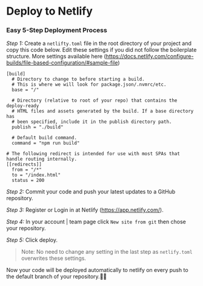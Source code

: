 # Deploy to Netlify

### Easy 5-Step Deployment Process

_Step 1:_ Create a `netlifty.toml` file in the root directory of your project and copy this code below. Edit these settings if you did not follow the boilerplate structure. More settings available here (https://docs.netlify.com/configure-builds/file-based-configuration/#sample-file)

```
[build]
  # Directory to change to before starting a build.
  # This is where we will look for package.json/.nvmrc/etc.
  base = "/"

  # Directory (relative to root of your repo) that contains the deploy-ready
  # HTML files and assets generated by the build. If a base directory has
  # been specified, include it in the publish directory path.
  publish = "./build"

  # Default build command.
  command = "npm run build"

# The following redirect is intended for use with most SPAs that handle routing internally.
[[redirects]]
  from = "/*"
  to = "/index.html"
  status = 200
```

_Step 2:_ Commit your code and push your latest updates to a GitHub repository.

_Step 3:_ Register or Login in at Netlify (https://app.netlify.com/).

_Step 4:_ In your account | team page click `New site from git` then chose your repository.

_Step 5:_ Click deploy.


> Note: No need to change any setting in the last step as `netlify.toml` overwrites these settings.

Now your code will be deployed automatically to netlify on every push to the default branch of your repository.🥳🥳
